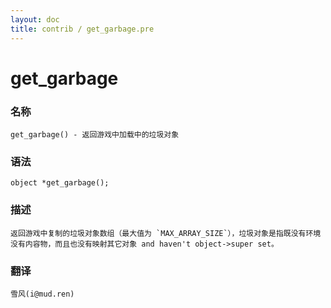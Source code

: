 ```yaml
---
layout: doc
title: contrib / get_garbage.pre
---
```

# get_garbage

### 名称

    get_garbage() - 返回游戏中加载中的垃圾对象

### 语法

    object *get_garbage();

### 描述

    返回游戏中复制的垃圾对象数组（最大值为 `MAX_ARRAY_SIZE`），垃圾对象是指既没有环境没有内容物，而且也没有映射其它对象 and haven't object->super set。

### 翻译 ###

    雪风(i@mud.ren)
